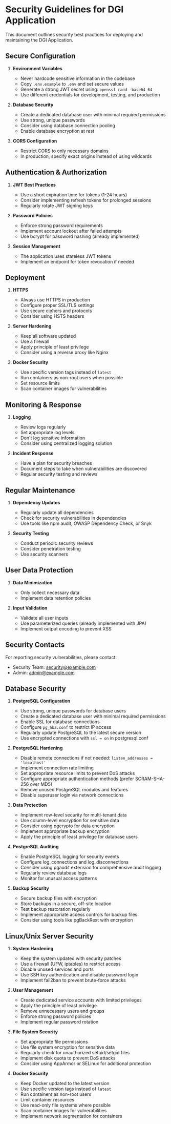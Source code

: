 # Security Guidelines for DGI Application

This document outlines security best practices for deploying and maintaining the DGI Application.

## Secure Configuration

1. **Environment Variables**
   - Never hardcode sensitive information in the codebase
   - Copy `.env.example` to `.env` and set secure values
   - Generate a strong JWT secret using: `openssl rand -base64 64`
   - Use different credentials for development, testing, and production

2. **Database Security**
   - Create a dedicated database user with minimal required permissions
   - Use strong, unique passwords
   - Consider using database connection pooling
   - Enable database encryption at rest

3. **CORS Configuration**
   - Restrict CORS to only necessary domains
   - In production, specify exact origins instead of using wildcards

## Authentication & Authorization

1. **JWT Best Practices**
   - Use a short expiration time for tokens (1-24 hours)
   - Consider implementing refresh tokens for prolonged sessions
   - Regularly rotate JWT signing keys

2. **Password Policies**
   - Enforce strong password requirements
   - Implement account lockout after failed attempts
   - Use bcrypt for password hashing (already implemented)

3. **Session Management**
   - The application uses stateless JWT tokens
   - Implement an endpoint for token revocation if needed

## Deployment

1. **HTTPS**
   - Always use HTTPS in production
   - Configure proper SSL/TLS settings
   - Use secure ciphers and protocols
   - Consider using HSTS headers

2. **Server Hardening**
   - Keep all software updated
   - Use a firewall
   - Apply principle of least privilege
   - Consider using a reverse proxy like Nginx

3. **Docker Security**
   - Use specific version tags instead of `latest`
   - Run containers as non-root users when possible
   - Set resource limits
   - Scan container images for vulnerabilities

## Monitoring & Response

1. **Logging**
   - Review logs regularly
   - Set appropriate log levels
   - Don't log sensitive information
   - Consider using centralized logging solution

2. **Incident Response**
   - Have a plan for security breaches
   - Document steps to take when vulnerabilities are discovered
   - Regular security testing and reviews

## Regular Maintenance

1. **Dependency Updates**
   - Regularly update all dependencies
   - Check for security vulnerabilities in dependencies
   - Use tools like npm audit, OWASP Dependency Check, or Snyk

2. **Security Testing**
   - Conduct periodic security reviews
   - Consider penetration testing
   - Use security scanners

## User Data Protection

1. **Data Minimization**
   - Only collect necessary data
   - Implement data retention policies

2. **Input Validation**
   - Validate all user inputs
   - Use parameterized queries (already implemented with JPA)
   - Implement output encoding to prevent XSS

## Security Contacts

For reporting security vulnerabilities, please contact:

- Security Team: security@example.com
- Admin: admin@example.com

## Database Security

1. **PostgreSQL Configuration**
   - Use strong, unique passwords for database users
   - Create a dedicated database user with minimal required permissions
   - Enable SSL for database connections
   - Configure `pg_hba.conf` to restrict IP access
   - Regularly update PostgreSQL to the latest secure version
   - Use encrypted connections with `ssl = on` in postgresql.conf

2. **PostgreSQL Hardening**
   - Disable remote connections if not needed: `listen_addresses = 'localhost'`
   - Implement connection rate limiting
   - Set appropriate resource limits to prevent DoS attacks
   - Configure appropriate authentication methods (prefer SCRAM-SHA-256 over MD5)
   - Remove unused PostgreSQL modules and features
   - Disable superuser login via network connections

3. **Data Protection**
   - Implement row-level security for multi-tenant data
   - Use column-level encryption for sensitive data
   - Consider using pgcrypto for data encryption
   - Implement appropriate backup encryption
   - Apply the principle of least privilege for database users

4. **PostgreSQL Auditing**
   - Enable PostgreSQL logging for security events
   - Configure log_connections and log_disconnections
   - Consider using pgaudit extension for comprehensive audit logging
   - Regularly review database logs
   - Monitor for unusual access patterns

5. **Backup Security**
   - Secure backup files with encryption
   - Store backups in a secure, off-site location
   - Test backup restoration regularly
   - Implement appropriate access controls for backup files
   - Consider using tools like pgBackRest with encryption

## Linux/Unix Server Security

1. **System Hardening**
   - Keep the system updated with security patches
   - Use a firewall (UFW, iptables) to restrict access
   - Disable unused services and ports
   - Use SSH key authentication and disable password login
   - Implement fail2ban to prevent brute-force attacks

2. **User Management**
   - Create dedicated service accounts with limited privileges
   - Apply the principle of least privilege
   - Remove unnecessary users and groups
   - Enforce strong password policies
   - Implement regular password rotation

3. **File System Security**
   - Set appropriate file permissions
   - Use file system encryption for sensitive data
   - Regularly check for unauthorized setuid/setgid files
   - Implement disk quota to prevent DoS attacks
   - Consider using AppArmor or SELinux for additional protection

4. **Docker Security**
   - Keep Docker updated to the latest version
   - Use specific version tags instead of `latest`
   - Run containers as non-root users
   - Limit container resources
   - Use read-only file systems where possible
   - Scan container images for vulnerabilities
   - Implement network segmentation for containers 